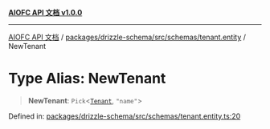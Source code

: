 [**AIOFC API 文档 v1.0.0**](../../../../../../README.md)

***

[AIOFC API 文档](../../../../../../modules.md) / [packages/drizzle-schema/src/schemas/tenant.entity](../README.md) / NewTenant

# Type Alias: NewTenant

> **NewTenant**: `Pick`\<[`Tenant`](Tenant.md), `"name"`\>

Defined in: [packages/drizzle-schema/src/schemas/tenant.entity.ts:20](https://github.com/aiofc-nx/aiofc-server-20250113/blob/c42968e9d610c830827b0ce80268360670d99c8b/packages/drizzle-schema/src/schemas/tenant.entity.ts#L20)
